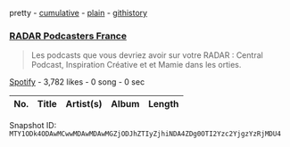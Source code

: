 pretty - [cumulative](/playlists/cumulative/37i9dQZF1DWSvFcCTKoddA.md) - [plain](/playlists/plain/37i9dQZF1DWSvFcCTKoddA) - [githistory](https://github.githistory.xyz/mackorone/spotify-playlist-archive/blob/main/playlists/plain/37i9dQZF1DWSvFcCTKoddA)

### [RADAR Podcasters France](https://open.spotify.com/playlist/37i9dQZF1DWSvFcCTKoddA)

> Les podcasts que vous devriez avoir sur votre RADAR : Central Podcast, Inspiration Créative et  et Mamie dans les orties.

[Spotify](https://open.spotify.com/user/spotify) - 3,782 likes - 0 song - 0 sec

| No. | Title | Artist(s) | Album | Length |
|---|---|---|---|---|

Snapshot ID: `MTY1ODk4ODAwMCwwMDAwMDAwMGZjODJhZTIyZjhiNDA4ZDg0OTI2Yzc2YjgzYzRjMDU4`
